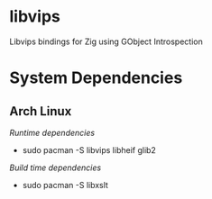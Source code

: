 # libvips
Libvips bindings for Zig using GObject Introspection

# System Dependencies

## Arch Linux

*Runtime dependencies*
- sudo pacman -S libvips libheif glib2

*Build time dependencies*
- sudo pacman -S libxslt
